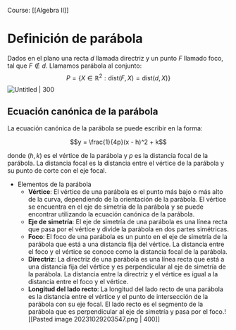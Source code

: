 Course: [[Algebra II]]


# Definición de parábola
Dados en el plano una recta $d$ llamada directriz y un punto $F$ llamado foco, tal que $F\notin d$. Llamamos parábola al conjunto: $$P=\{X\in \mathbb{R}^2:\text{dist}(F,X)=\text{dist}(d,X)\}$$![Untitled | 300](Images/Parábola%20en%20R2/Untitled%201.png)

## Ecuación canónica de la parábola
La ecuación canónica de la parábola se puede escribir en la forma:

$$y = \frac{1}{4p}(x - h)^2 + k$$

donde $(h,k)$ es el vértice de la parábola y $p$ es la distancia focal de la parábola. La distancia focal es la distancia entre el vértice de la parábola y su punto de corte con el eje focal.


- Elementos de la parábola
	- **Vértice**: El vértice de una parábola es el punto más bajo o más alto de la curva, dependiendo de la orientación de la parábola. El vértice se encuentra en el eje de simetría de la parábola y se puede encontrar utilizando la ecuación canónica de la parábola.
	- **Eje de simetría**: El eje de simetría de una parábola es una línea recta que pasa por el vértice y divide la parábola en dos partes simétricas.
	- **Foco**: El foco de una parábola es un punto en el eje de simetría de la parábola que está a una distancia fija del vértice. La distancia entre el foco y el vértice se conoce como la distancia focal de la parábola.
	- **Directriz**: La directriz de una parábola es una línea recta que está a una distancia fija del vértice y es perpendicular al eje de simetría de la parábola. La distancia entre la directriz y el vértice es igual a la distancia entre el foco y el vértice.
	- **Longitud del lado recto**: La longitud del lado recto de una parábola es la distancia entre el vértice y el punto de intersección de la parábola con su eje focal. El lado recto es el segmento de la parábola que es perpendicular al eje de simetría y pasa por el foco.![[Pasted image 20231029203547.png | 400]]